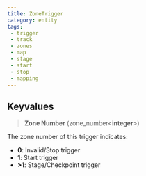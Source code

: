 ```yaml
---
title: ZoneTrigger
category: entity
tags:
 - trigger
 - track
 - zones
 - map
 - stage
 - start
 - stop
 - mapping
---
```


## Keyvalues
>**Zone Number** (zone_number&lt;**integer**&gt;)

The zone number of this trigger indicates:
 - **0**: Invalid/Stop trigger
 - **1**: Start trigger
 - **>1**: Stage/Checkpoint trigger
